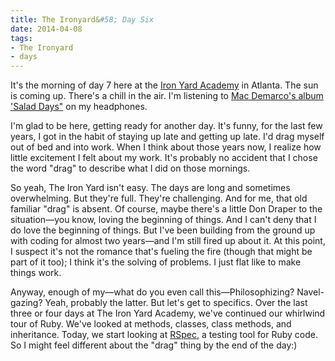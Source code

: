 ```yaml
---
title: The Ironyard&#58; Day Six
date: 2014-04-08
tags:
- The Ironyard
- days
---
```



It's the morning of day 7 here at the <a href="http://theironyard.com/">Iron Yard Academy</a> in Atlanta. The sun is coming up. There's a chill in the air. I'm listening to <a href="http://www.npr.org/2014/03/23/291167043/first-listen-mac-demarco-salad-days">Mac Demarco's album 'Salad Days"</a> on my headphones.

<p>
I'm glad to be here, getting ready for another day. It's funny, for the last few years, I got in the habit of staying up late and getting up late. I'd drag myself out of bed and into work. When I think about those years now, I realize how little excitement I felt about my work. It's probably no accident that I chose the word "drag" to describe what I did on those mornings.
</p>

<p>
  So yeah, The Iron Yard isn't easy. The days are long and sometimes overwhelming. But they're full. They're challenging. And for me, that old familiar "drag" is absent. Of course, maybe there's a little Don Draper to the situation—you know, loving the beginning of things. And I can't deny that I do love the beginning of things. But I've been building from the ground up with coding for almost two years—and I'm still fired up about it. At this point, I suspect it's not the romance that's fueling the fire (though that might be part of it too); I think it's the solving of problems. I just flat like to make things work.
</p>

<p>
  Anyway, enough of my—what do you even call this—Philosophizing? Navel-gazing? Yeah, probably the latter. But let's get to specifics. Over the last three or four days at The Iron Yard Academy, we've continued our whirlwind tour of Ruby. We've looked at methods, classes, class methods, and inheritance. Today, we start looking at <a href="http://rspec.info/">RSpec</a>, a testing tool for Ruby code. So I might feel different about the "drag" thing by the end of the day:)
</p>